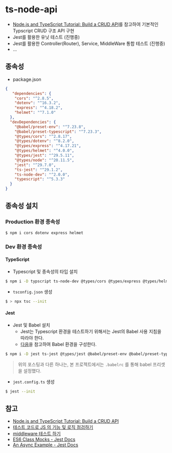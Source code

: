 # ts-node-api

- [Node.js and TypeScript Tutorial: Build a CRUD API](https://auth0.com/blog/node-js-and-typescript-tutorial-build-a-crud-api/)를 참고하여 기본적인 Typscript CRUD 구조 API 구현
- Jest를 활용한 유닛 테스트 (진행중)
- Jest를 활용한 Controller(Router), Service, MiddleWare 통합 테스트 (진행중)
- ...

## 종속성
- package.json
```json
{
   "dependencies": {
    "cors": "^2.8.5",
    "dotenv": "^16.3.2",
    "express": "^4.18.2",
    "helmet": "^7.1.0"
  },
  "devDependencies": {
    "@babel/preset-env": "^7.23.8",
    "@babel/preset-typescript": "^7.23.3",
    "@types/cors": "^2.8.17",
    "@types/dotenv": "^8.2.0",
    "@types/express": "^4.17.21",
    "@types/helmet": "^4.0.0",
    "@types/jest": "^29.5.11",
    "@types/node": "^20.11.5",
    "jest": "^29.7.0",
    "ts-jest": "^29.1.2",
    "ts-node-dev": "^2.0.0",
    "typescript": "^5.3.3"
  }
}
```
## 종속성 설치

### Production 환경 종속성
```bash
$ npm i cors dotenv express helmet
```

### Dev 환경 종속성

#### TypeScript

- Typescript 및 종속성의 타입 설치
```bash
$ npm i -D typscript ts-node-dev @types/cors @types/express @types/helmet @types/node
```

- `tsconfig.json` 생성
```bash
$ > npx tsc --init
```

#### Jest

- Jest 및 Babel 설치
  - Jest는 Typescript 환경을 테스트하기 위해서는 Jest의 Babel 사용 지침을 따라야 한다.
  - [다음](https://jestjs.io/docs/next/getting-started#using-typescript)을 참고하여 Babel 환경을 구성한다.
```bash
$ npm i -D jest ts-jest @types/jest @babel/preset-env @babel/preset-typescript 
```
> 위의 포스팅과 다른 하나는, 본 프로젝트에서는 `.babelrc` 를 통해 babel 프리셋을 설정했다.

- `jest.config.ts` 생성
```bash
$ jest --init
```


## 참고
- [Node.js and TypeScript Tutorial: Build a CRUD API](https://auth0.com/blog/node-js-and-typescript-tutorial-build-a-crud-api/)
- [테스트 코드로 JS 의 기능 및 로직 점검하기](https://velog.io/@skyu_dev/Jest-%ED%85%8C%EC%8A%A4%ED%8A%B8-%EC%BD%94%EB%93%9C%EB%A5%BC-%EC%82%AC%EC%9A%A9%ED%95%98%EC%97%AC-JS%EC%9D%98-%EA%B8%B0%EB%8A%A5-%EC%A0%90%EA%B2%80%ED%95%98%EA%B8%B0)
- [middleware 테스트 하기](https://airplane9876.tistory.com/16)
- [ES6 Class Mocks - Jest Docs](https://jestjs.io/docs/es6-class-mocks)
- [An Async Example - Jest Docs](https://jestjs.io/docs/tutorial-async)
